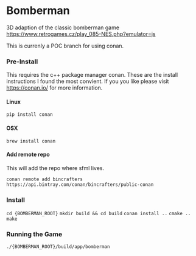# Bomberman
3D adaption of the classic bomberman game
https://www.retrogames.cz/play_085-NES.php?emulator=js

This is currenly a POC branch for using conan.

### Pre-Install
This requires the c++ package manager conan. These are the install instructions I found the most convient. If you you like please visit https://conan.io/ for more information.

#### Linux

```pip install conan```

#### OSX

```brew install conan```

#### Add remote repo
This will add the repo where sfml lives.

```conan remote add bincrafters https://api.bintray.com/conan/bincrafters/public-conan```

### Install

```cd {BOMBERMAN_ROOT}```
```mkdir build && cd build```
```conan install ..```
```cmake ..```
```make```


### Running the Game

```./{BOMBERMAN_ROOT}/build/app/bomberman```
